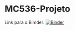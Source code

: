 # MC536-Projeto

Link para o Bimder: [![Binder](https://mybinder.org/badge_logo.svg)](https://mybinder.org/v2/gh/Osedro/MC536-Projeto/HEAD)
